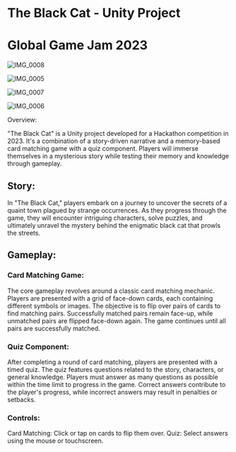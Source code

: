 # The Black Cat - Unity Project
# Global Game Jam 2023

![IMG_0008](https://github.com/yuliyat29/GGJ2023/assets/124449536/49a27fa1-8a4a-4a04-b3ef-b5275a11444e)


![IMG_0005](https://github.com/yuliyat29/GGJ2023/assets/124449536/5cffacf6-dd57-47d3-b0c8-e66c496b01c7)

![IMG_0007](https://github.com/yuliyat29/GGJ2023/assets/124449536/fc48598e-92b0-427a-a22c-5d49c01bd241)


![IMG_0006](https://github.com/yuliyat29/GGJ2023/assets/124449536/7a7d7f54-eab6-4302-80da-a3372a1741a3)


Overview:

"The Black Cat" is a Unity project developed for a Hackathon competition in 2023. It's a combination of a story-driven narrative and a memory-based card matching game with a quiz component. Players will immerse themselves in a mysterious story while testing their memory and knowledge through gameplay.

## Story:

In "The Black Cat," players embark on a journey to uncover the secrets of a quaint town plagued by strange occurrences. As they progress through the game, they will encounter intriguing characters, solve puzzles, and ultimately unravel the mystery behind the enigmatic black cat that prowls the streets.

## Gameplay:

### Card Matching Game:
The core gameplay revolves around a classic card matching mechanic.
Players are presented with a grid of face-down cards, each containing different symbols or images.
The objective is to flip over pairs of cards to find matching pairs.
Successfully matched pairs remain face-up, while unmatched pairs are flipped face-down again.
The game continues until all pairs are successfully matched.
### Quiz Component:
After completing a round of card matching, players are presented with a timed quiz.
The quiz features questions related to the story, characters, or general knowledge.
Players must answer as many questions as possible within the time limit to progress in the game.
Correct answers contribute to the player's progress, while incorrect answers may result in penalties or setbacks.
### Controls:
Card Matching: Click or tap on cards to flip them over.
Quiz: Select answers using the mouse or touchscreen.



